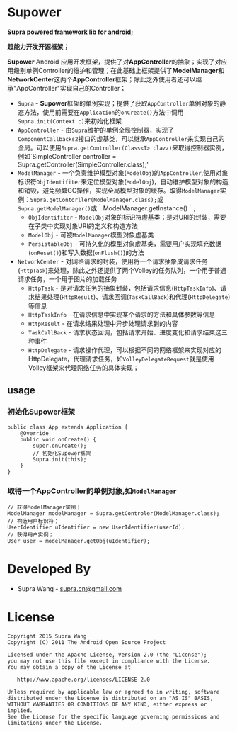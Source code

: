 # Supower
**__Supra powered framework lib for android;__**

**__超能力开发开源框架；__**

**Supower** Android 应用开发框架，提供了对**AppController**的抽象；实现了对应用级别单例Controller的维护和管理；在此基础上框架提供了**ModelManager**和**NetworkCenter**这两个**AppController**框架；除此之外使用者还可以继承"AppController"实现自己的Controller；


* `Supra` - **Supower**框架的单例实现；提供了获取`AppController`单例对象的静态方法，使用前需要在`Application`的`onCreate()`方法中调用`Supra.init(Context c)`来初始化框架
* `AppController` - 由`Supra`维护的单例全局控制器，实现了`ComponentCallbacks2`接口的虚基类，可以继承`AppController`来实现自己的全局。可以使用`Supra.getController(Class<T> clazz)`来取得控制器实例，例如`SimpleController controller = Supra.getController(SimpleController.class);'
* `ModelManager` - 一个负责维护模型对象(`ModelObj`)的`AppController`,使用对象标识符`ObjIdentifiter`来定位模型对象(`ModelObj`)，自动维护模型对象的构造和销毁，避免频繁GC操作，实现全局模型对象的缓存。取得`ModelManager`实例：`Supra.getContorller(ModelManager.class);`或`Supra.getModelManager()`或｀ModelManager.getInstance()｀;
    * `ObjIdentifiter` - `ModelObj`对象的标识符虚基类；是对URI的封装，需要在子类中实现对象URI的定义和构造方法
    * `ModelObj`  - 可被`ModelManager`模型对象虚基类
    * `PersistableObj` - 可持久化的模型对象虚基类，需要用户实现填充数据(`onReset()`)和写入数据(`onFlush()`)的方法
* `NetworkCenter` - 对网络请求的封装，使用将一个请求抽象成请求任务(`HttpTask`)来处理，除此之外还提供了两个Volley的任务队列，一个用于普通请求任务，一个用于图片的加载任务
    * `HttpTask` - 是对请求任务的抽象封装，包括请求信息(`HttpTaskInfo`)、请求结果处理(`HttpResult`)、请求回调(`TaskCallBack`)和代理(`HttpDelegate`)等信息
    * `HttpTaskInfo` - 在请求信息中实现某个请求的方法和具体参数等信息
    * `HttpResult` - 在请求结果处理中异步处理请求到的内容
    * `TaskCallBack` - 请求状态回调，包括请求开始、进度变化和请求结束这三种事件
    * `HttpDelegate` - 请求操作代理，可以根据不同的网络框架来实现对应的HttpDelegate，代理请求任务，如`VolleyDelegateRequest`就是使用Volley框架来代理网络任务的具体实现；


## usage
### 初始化**Supower**框架
```
public class App extends Application {
    @Override
    public void onCreate() {
        super.onCreate();
        // 初始化Supower框架
        Supra.init(this);
    }
}
```

### 取得一个**AppController**的单例对象,如`ModelManager`
```
// 获得ModelManager实例；
ModelManager modelManager = Supra.getControler(ModelManager.class);
// 构造用户标识符；
UserIdentifier uIdentifier = new UserIdentifier(userId);
// 获得用户实例；
User user = modelManager.getObj(uIdentifier);
```

# Developed By
* Supra Wang - <supra.cn@gmail.com>


# License

    Copyright 2015 Supra Wang
    Copyright (C) 2011 The Android Open Source Project

    Licensed under the Apache License, Version 2.0 (the "License");
    you may not use this file except in compliance with the License.
    You may obtain a copy of the License at

       http://www.apache.org/licenses/LICENSE-2.0

    Unless required by applicable law or agreed to in writing, software
    distributed under the License is distributed on an "AS IS" BASIS,
    WITHOUT WARRANTIES OR CONDITIONS OF ANY KIND, either express or implied.
    See the License for the specific language governing permissions and
    limitations under the License.
